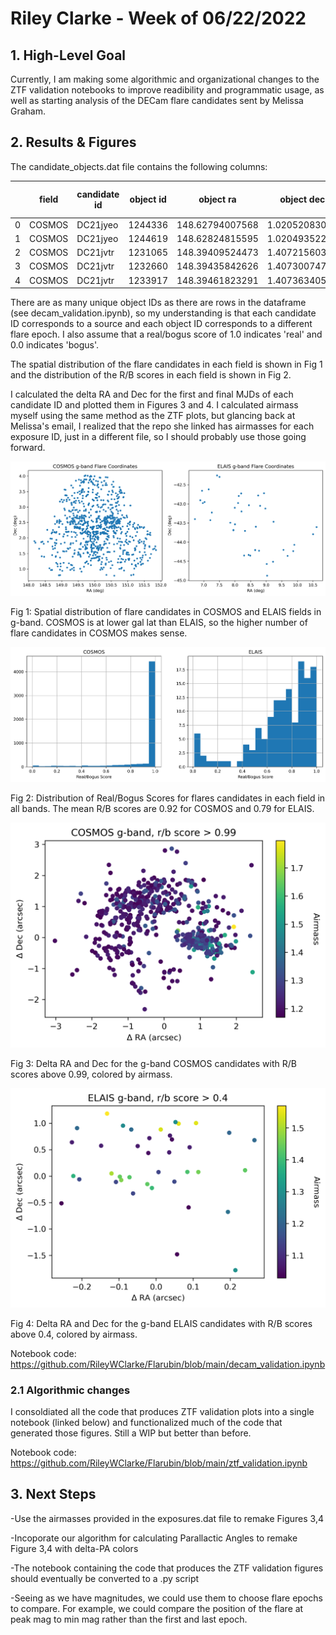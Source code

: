 # Riley Clarke - Week of 06/22/2022

## 1. High-Level Goal

Currently, I am making some algorithmic and organizational changes to the ZTF validation notebooks to improve readibility and programmatic usage, as well as starting analysis of the DECam flare candidates sent by Melissa Graham.

## 2. Results & Figures

The candidate_objects.dat file contains the following columns: 

|   | field  | candidate id | object id | object ra       | object dec    | object MJD     | object filter | object magnitude | object magnitude error | object real/bogus score | exposure id |
|---|--------|--------------|-----------|-----------------|---------------|----------------|---------------|------------------|------------------------|-------------------------|-------------|
| 0 | COSMOS | DC21jyeo     | 1244336   | 148.62794007568 | 1.02052083098 | 59360.98320209 | g             | 21.359           | 0.084                  | 0.956                   | 1107        |
| 1 | COSMOS | DC21jyeo     | 1244619   | 148.62824815595 | 1.02049352211 | 59360.98445474 | g             | 21.596           | 0.11                   | 0.612                   | 1108        |
| 2 | COSMOS | DC21jvtr     | 1231065   | 148.39409524473 | 1.40721560308 | 59358.01150356 | g             | 18.943           | 0.009                  | 1.0                     | 1059        |
| 3 | COSMOS | DC21jvtr     | 1232660   | 148.39435842626 | 1.40730074747 | 59358.01278583 | g             | 18.932           | 0.01                   | 0.998                   | 1060        |
| 4 | COSMOS | DC21jvtr     | 1233917   | 148.39461823291 | 1.40736340556 | 59358.01405379 | r             | 18.44            | 0.005                  | 1.0                     | 1061        |

There are as many unique object IDs as there are rows in the dataframe (see decam_validation.ipynb), so my understanding is that each candidate ID corresponds to a source and each object ID corresponds to a different flare epoch. I also assume that a real/bogus score of 1.0 indicates 'real' and 0.0 indicates 'bogus'. 


The spatial distribution of the flare candidates in each field is shown in Fig 1 and the distribution of the R/B scores in each field is shown in Fig 2. 

I calculated the delta RA and Dec for the first and final MJDs of each candidate ID and plotted them in Figures 3 and 4. I calculated airmass myself using the same method as the ZTF plots, but glancing back at Melissa's email, I realized that the repo she linked has airmasses for each exposure ID, just in a different file, so I should probably use those going forward. 

![](https://github.com/RileyWClarke/Flarubin/blob/main/Figures/decam_coords.png?raw=true)

Fig 1: Spatial distribution of flare candidates in COSMOS and ELAIS fields in g-band. COSMOS is at lower gal lat than ELAIS, so the higher number of flare candidates in COSMOS makes sense.

![](https://github.com/RileyWClarke/Flarubin/blob/main/Figures/rbdist.png?raw=true)

Fig 2: Distribution of Real/Bogus Scores for flares candidates in each field in all bands. The mean R/B scores are 0.92 for COSMOS and 0.79 for ELAIS.

![](https://github.com/RileyWClarke/Flarubin/blob/main/Figures/COSMOS_rb0.99_deltacoord.png?raw=true)

Fig 3: Delta RA and Dec for the g-band COSMOS candidates with R/B scores above 0.99, colored by airmass. 

![](https://github.com/RileyWClarke/Flarubin/blob/main/Figures/ELAIS_rb0.4_deltacoord.png?raw=true)

Fig 4: Delta RA and Dec for the g-band ELAIS candidates with R/B scores above 0.4, colored by airmass.

Notebook code: https://github.com/RileyWClarke/Flarubin/blob/main/decam_validation.ipynb


### 2.1 Algorithmic changes

I consoldiated all the code that produces ZTF validation plots into a single notebook (linked below) and functionalized much of the code that generated those figures. Still a WIP but better than before. 

Notebook code: https://github.com/RileyWClarke/Flarubin/blob/main/ztf_validation.ipynb

## 3. Next Steps 

-Use the airmasses provided in the exposures.dat file to remake Figures 3,4

-Incoporate our algorithm for calculating Parallactic Angles to remake Figure 3,4 with delta-PA colors

-The notebook containing the code that produces the ZTF validation figures should eventually be converted to  a .py script

-Seeing as we have magnitudes, we could use them to choose flare epochs to compare. For example, we could compare the position of the flare at peak mag to min mag rather than the first and last epoch. 